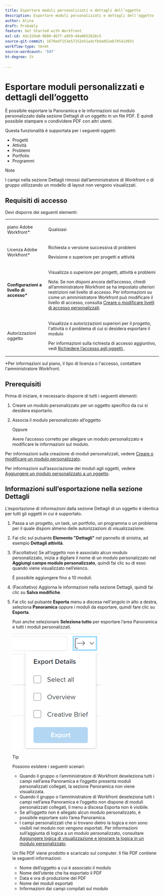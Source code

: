 ```yaml
---
title: Esportare moduli personalizzati e dettagli dell’oggetto
description: Esportare moduli personalizzati e dettagli dell’oggetto
author: Alina
draft: Probably
feature: Get Started with Workfront
exl-id: 4dc32da0-9680-4b7f-a959-d4a0652618c5
source-git-commit: 1670edf153e57152e51adcfbda052eb74541d931
workflow-type: tm+mt
source-wordcount: '597'
ht-degree: 1%

---
```


# Esportare moduli personalizzati e dettagli dell’oggetto

È possibile esportare la Panoramica e le informazioni sul modulo personalizzato dalla sezione Dettagli di un oggetto in un file PDF. È quindi possibile stampare o condividere PDF con altri utenti.

Questa funzionalità è supportata per i seguenti oggetti:

* Progetti
* Attività
* Problemi
* Portfolio
* Programmi

<!--
* Billing records</p> <p>After you open a billing record on a project, you can use the Details area to attach a custom form to the record and fill it out. You can also export billing record information from the Details area.</p> </li>
  -->

>[!NOTE]
>
>I campi nella sezione Dettagli rimossi dall’amministratore di Workfront o di gruppo utilizzando un modello di layout non vengono visualizzati.

## Requisiti di accesso

Devi disporre dei seguenti elementi:

<table style="table-layout:auto"> 
 <col> 
 <col> 
 <tbody> 
  <tr> 
   <td role="rowheader"> <p>piano Adobe Workfront*</p> </td> 
   <td>Qualsiasi</td> 
  </tr> 
  <tr> 
   <td role="rowheader"> <p>Licenza Adobe Workfront*</p> </td> 
   <td> <p>Richiesta o versione successiva di problemi</p> <p>Revisione o superiore per progetti e attività</p> </td> 
  </tr> 
  <tr data-mc-conditions=""> 
   <td role="rowheader"><strong>Configurazioni a livello di accesso*</strong> </td> 
   <td> <p>Visualizza o superiore per progetti, attività e problemi</p> <p>Nota: Se non disponi ancora dell’accesso, chiedi all’amministratore Workfront se ha impostato ulteriori restrizioni nel livello di accesso. Per informazioni su come un amministratore Workfront può modificare il livello di accesso, consulta <a href="../../administration-and-setup/add-users/configure-and-grant-access/create-modify-access-levels.md" class="MCXref xref">Creare o modificare livelli di accesso personalizzati</a>.</p> </td> 
  </tr> 
  <tr data-mc-conditions=""> 
   <td role="rowheader"> <p>Autorizzazioni oggetto</p> </td> 
   <td> <p>Visualizza o autorizzazioni superiori per il progetto, l'attività o il problema di cui si desidera esportare il modulo</p> <p>Per informazioni sulla richiesta di accesso aggiuntivo, vedi <a href="../../workfront-basics/grant-and-request-access-to-objects/request-access.md" class="MCXref xref">Richiedere l’accesso agli oggetti </a>.</p> </td> 
  </tr> 
 </tbody> 
</table>

&#42;Per informazioni sul piano, il tipo di licenza o l&#39;accesso, contattare l&#39;amministratore Workfront.

## Prerequisiti

Prima di iniziare, è necessario disporre di tutti i seguenti elementi:

1. Creare un modulo personalizzato per un oggetto specifico da cui si desidera esportarlo.
1. Associa il modulo personalizzato all’oggetto

   Oppure

   Avere l’accesso corretto per allegare un modulo personalizzato e modificare le informazioni sul modulo.

Per informazioni sulla creazione di moduli personalizzati, vedere [Creare o modificare un modulo personalizzato](../../administration-and-setup/customize-workfront/create-manage-custom-forms/create-or-edit-a-custom-form.md).

Per informazioni sull’associazione dei moduli agli oggetti, vedere [Aggiungere un modulo personalizzato a un oggetto](../../workfront-basics/work-with-custom-forms/add-a-custom-form-to-an-object.md).

## Informazioni sull’esportazione nella sezione Dettagli

L’esportazione di informazioni dalla sezione Dettagli di un oggetto è identica per tutti gli oggetti in cui è supportato.

1. Passa a un progetto, un task, un portfolio, un programma o un problema per il quale disponi almeno delle autorizzazioni di visualizzazione.
1. Fai clic sul pulsante **Elemento &quot;Dettagli&quot;** nel pannello di sinistra, ad esempio **Dettagli attività**.
1. (Facoltativo) Se all’oggetto non è associato alcun modulo personalizzato, inizia a digitare il nome di un modulo personalizzato nel **Aggiungi campo modulo personalizzato**, quindi fai clic su di esso quando viene visualizzato nell’elenco.

   È possibile aggiungere fino a 10 moduli.

1. (Facoltativo) Aggiorna le informazioni nella sezione Dettagli, quindi fai clic su **Salva modifiche**.
1. Fai clic sul pulsante **Esporta** menu a discesa nell&#39;angolo in alto a destra, seleziona **Panoramica** oppure i moduli da esportare, quindi fare clic su **Esporta**.

   Puoi anche selezionare **Seleziona tutto** per esportare l’area Panoramica e tutti i moduli personalizzati.

   ![](assets/export-custom-form-button-menu.png)

   >[!TIP]
   >
   >Possono esistere i seguenti scenari:
   >
   >   
   >   
   >   * Quando il gruppo o l’amministratore di Workfront deseleziona tutti i campi nell’area Panoramica e l’oggetto presenta moduli personalizzati collegati, la sezione Panoramica non viene visualizzata.
   >   * Quando il gruppo o l’amministratore di Workfront deseleziona tutti i campi nell’area Panoramica e l’oggetto non dispone di moduli personalizzati collegati, il menu a discesa Esporta non è visibile.
   >   * Se all’oggetto non è allegato alcun modulo personalizzato, è possibile esportare solo l’area Panoramica.
   >   * I campi personalizzati che si trovano dietro la logica e non sono visibili nel modulo non vengono esportati. Per informazioni sull’aggiunta di logica a un modulo personalizzato, consultare [Aggiungere logica di visualizzazione e ignorare la logica in un modulo personalizzato](../../administration-and-setup/customize-workfront/create-manage-custom-forms/display-or-skip-logic-custom-form.md).


   Un file PDF viene prodotto e scaricato sul computer. Il file PDF contiene le seguenti informazioni:

   * Nome dell’oggetto a cui è associato il modulo
   * Nome dell’utente che ha esportato il PDF
   * Data e ora di produzione del PDF
   * Nome dei moduli esportati
   * Informazioni dai campi compilati sul modulo
